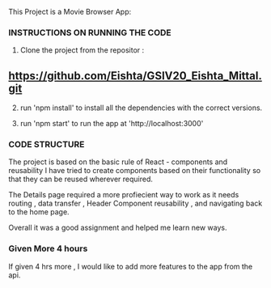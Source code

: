 This Project is a Movie Browser App:

### INSTRUCTIONS ON RUNNING THE CODE
1. Clone the project from the repositor :
 ## https://github.com/Eishta/GSIV20_Eishta_Mittal.git

2. run 'npm install' to install all the dependencies with the correct versions.

3. run 'npm start' to run the app at 'http://localhost:3000'

### CODE STRUCTURE

The project is based on the basic rule of React - components  and reusability
I have tried to create components based on their functionality so that they can be reused wherever required.

The Details page required a more profiecient way to work as it needs routing , data transfer , Header Component reusability , and navigating back to the home page. 

Overall it was a good assignment and helped me learn new ways.

### Given More 4 hours

If given 4 hrs more , I would like to add more features to the app from the api. 